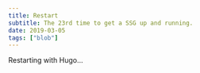```yaml
---
title: Restart
subtitle: The 23rd time to get a SSG up and running.
date: 2019-03-05
tags: ["blob"]
---
```


Restarting with Hugo...
